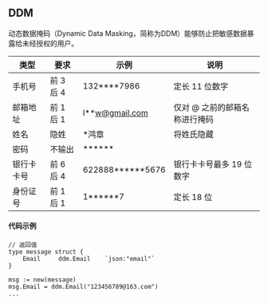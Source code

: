 ## DDM

动态数据掩码（Dynamic Data Masking，简称为DDM）能够防止把敏感数据暴露给未经授权的用户。

| 类型 | 要求 | 示例 | 说明
| ---- | ---- | ---- | ---- 
| 手机号 | 前 3 后 4 | 132****7986 | 定长 11 位数字
| 邮箱地址 | 前 1 后 1 | l**w@gmail.com | 仅对 @ 之前的邮箱名称进行掩码
| 姓名 | 隐姓 | *鸿章 | 将姓氏隐藏
| 密码 | 不输出 | ****** | 
| 银行卡卡号 | 前 6 后 4 | 622888******5676 | 银行卡卡号最多 19 位数字
| 身份证号 | 前 1 后 1 | 1******7 | 定长 18 位

#### 代码示例

```
// 返回值
type message struct {
	Email     ddm.Email    `json:"email"`
}

msg := new(message)
msg.Email = ddm.Email("123456789@163.com")
...

```
